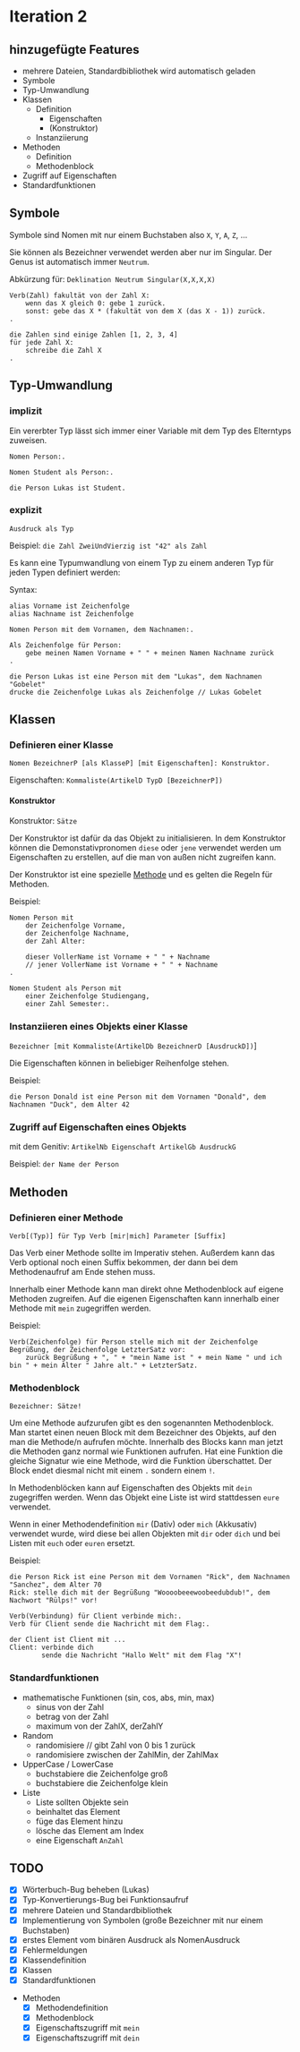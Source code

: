 # Iteration 2

## hinzugefügte Features
- mehrere Dateien, Standardbibliothek wird automatisch geladen
- Symbole
- Typ-Umwandlung
- Klassen
    - Definition
        - Eigenschaften
        - (Konstruktor)
    - Instanziierung
- Methoden
    - Definition
    - Methodenblock
- Zugriff auf Eigenschaften
- Standardfunktionen

## Symbole
Symbole sind Nomen mit nur einem Buchstaben also `X`, `Y`, `A`, `Z`, ...

Sie können als Bezeichner verwendet werden aber nur im Singular.
Der Genus ist automatisch immer `Neutrum`.

Abkürzung für: `Deklination Neutrum Singular(X,X,X,X)`

```
Verb(Zahl) fakultät von der Zahl X:
    wenn das X gleich 0: gebe 1 zurück.
    sonst: gebe das X * (fakultät von dem X (das X - 1)) zurück.
.

die Zahlen sind einige Zahlen [1, 2, 3, 4]
für jede Zahl X:
    schreibe die Zahl X
.
```

## Typ-Umwandlung

### implizit
Ein vererbter Typ lässt sich immer einer Variable mit dem Typ des Elterntyps zuweisen.

```
Nomen Person:.

Nomen Student als Person:.

die Person Lukas ist Student.
```

### explizit
`Ausdruck als Typ`

Beispiel:
`die Zahl ZweiUndVierzig ist "42" als Zahl`

Es kann eine Typumwandlung von einem Typ zu einem anderen Typ für jeden Typen definiert werden:

Syntax: 

```
alias Vorname ist Zeichenfolge
alias Nachname ist Zeichenfolge

Nomen Person mit dem Vornamen, dem Nachnamen:.

Als Zeichenfolge für Person:
    gebe meinen Namen Vorname + " " + meinen Namen Nachname zurück
.

die Person Lukas ist eine Person mit dem "Lukas", dem Nachnamen "Gobelet"
drucke die Zeichenfolge Lukas als Zeichenfolge // Lukas Gobelet
```

## Klassen

### Definieren einer Klasse

`Nomen BezeichnerP [als KlasseP] [mit Eigenschaften]: Konstruktor.`

Eigenschaften: `Kommaliste(ArtikelD TypD [BezeichnerP])`

#### Konstruktor

Konstruktor: `Sätze`

Der Konstruktor ist dafür da das Objekt zu initialisieren.
In dem Konstruktor können die Demonstativpronomen `diese` oder `jene`
verwendet werden um Eigenschaften zu erstellen, auf die man von außen nicht zugreifen kann.

Der Konstruktor ist eine spezielle [Methode](#definieren-einer-methode) und es gelten
die Regeln für Methoden.

Beispiel:
```
Nomen Person mit
    der Zeichenfolge Vorname,
    der Zeichenfolge Nachname,
    der Zahl Alter:

    dieser VollerName ist Vorname + " " + Nachname
    // jener VollerName ist Vorname + " " + Nachname
.

Nomen Student als Person mit 
    einer Zeichenfolge Studiengang,
    einer Zahl Semester:.
```


### Instanziieren eines Objekts einer Klasse
`Bezeichner [mit Kommaliste(ArtikelDb BezeichnerD [AusdruckD])`]

Die Eigenschaften können in beliebiger Reihenfolge stehen.

Beispiel:

`die Person Donald ist eine Person mit dem Vornamen "Donald", dem Nachnamen "Duck", dem Alter 42`

### Zugriff auf Eigenschaften eines Objekts
mit dem Genitiv: `ArtikelNb Eigenschaft ArtikelGb AusdruckG`

Beispiel: `der Name der Person`

## Methoden

### Definieren einer Methode

`Verb[(Typ)] für Typ Verb [mir|mich] Parameter [Suffix]`

Das Verb einer Methode sollte im Imperativ stehen. Außerdem kann das Verb optional noch einen Suffix bekommen,
der dann bei dem Methodenaufruf am Ende stehen muss.

Innerhalb einer Methode kann man direkt ohne Methodenblock auf eigene Methoden zugreifen.
Auf die eigenen Eigenschaften kann innerhalb einer Methode mit `mein` zugegriffen werden.

Beispiel:
```
Verb(Zeichenfolge) für Person stelle mich mit der Zeichenfolge Begrüßung, der Zeichenfolge LetzterSatz vor:
    zurück Begrüßung + ", " + "mein Name ist " + mein Name " und ich bin " + mein Alter " Jahre alt." + LetzterSatz.
```

### Methodenblock

`Bezeichner: Sätze!`

Um eine Methode aufzurufen gibt es den sogenannten Methodenblock. Man startet einen neuen Block mit dem Bezeichner
des Objekts, auf den man die Methode/n aufrufen möchte. Innerhalb des Blocks kann man jetzt die Methoden ganz normal wie Funktionen
aufrufen. Hat eine Funktion die gleiche Signatur wie eine Methode, wird die Funktion überschattet. Der Block endet diesmal nicht
mit einem `.` sondern einem `!`.

In Methodenblöcken kann auf Eigenschaften des Objekts mit `dein` zugegriffen werden. Wenn das Objekt eine Liste ist wird stattdessen `eure` verwendet.

Wenn in einer Methodendefinition `mir` (Dativ) oder `mich` (Akkusativ) verwendet wurde, wird diese bei allen Objekten mit `dir`
oder `dich` und bei Listen mit `euch` oder `euren` ersetzt.

Beispiel:

```
die Person Rick ist eine Person mit dem Vornamen "Rick", dem Nachnamen "Sanchez", dem Alter 70
Rick: stelle dich mit der Begrüßung "Woooobeeewoobeedubdub!", dem Nachwort "Rülps!" vor!
```

```
Verb(Verbindung) für Client verbinde mich:.
Verb für Client sende die Nachricht mit dem Flag:.

der Client ist Client mit ...
Client: verbinde dich
        sende die Nachricht "Hallo Welt" mit dem Flag "X"!
```

### Standardfunktionen
- mathematische Funktionen (sin, cos, abs, min, max)
    - sinus von der Zahl
    - betrag von der Zahl
    - maximum von der ZahlX, derZahlY
- Random
    - randomisiere // gibt Zahl von 0 bis 1 zurück
    - randomisiere zwischen der ZahlMin, der ZahlMax
- UpperCase / LowerCase
    - buchstabiere die Zeichenfolge groß
    - buchstabiere die Zeichenfolge klein
- Liste
    - Liste sollten Objekte sein
    - beinhaltet das Element
    - füge das Element hinzu
    - lösche das Element am Index
    - eine Eigenschaft `AnZahl`

## TODO
-[x] Wörterbuch-Bug beheben (Lukas)
-[x] Typ-Konvertierungs-Bug bei Funktionsaufruf
-[x] mehrere Dateien und Standardbibliothek
-[x] Implementierung von Symbolen (große Bezeichner mit nur einem Buchstaben)
-[x] erstes Element vom binären Ausdruck als NomenAusdruck
-[x] Fehlermeldungen
-[x] Klassendefinition
-[x] Klassen
-[x] Standardfunktionen
- Methoden
    - [x] Methodendefinition
    - [x] Methodenblock
    - [x] Eigenschaftszugriff mit `mein`
    - [x] Eigenschaftszugriff mit `dein`